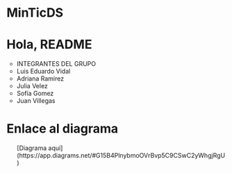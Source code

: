 # MinTicDS

<h1>Hola, README</h1>
<ul>
<li type="circle">INTEGRANTES DEL GRUPO</li>
<li type="circle">Luis Eduardo Vidal</li>
<li type="circle">Adriana Ramirez</li>
<li type="circle">Julia Velez</li>
<li type="circle">Sofía Gomez</li>
<li type="circle">Juan Villegas</li>
</ul>
<h1>Enlace al diagrama</h1>
<ul>
[Diagrama aquí](https://app.diagrams.net/#G15B4PlnybmoOVrBvp5C9CSwC2yWhgjRgU)
</ul>

